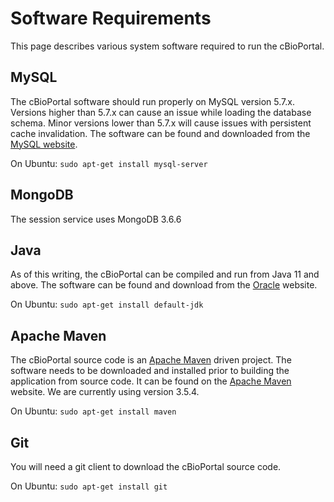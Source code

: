# Software Requirements

This page describes various system software required to run the cBioPortal.

## MySQL

The cBioPortal software should run properly on MySQL version 5.7.x. Versions higher than 5.7.x can cause an issue
while loading the database schema. Minor versions lower than 5.7.x will cause issues with persistent cache invalidation.
The software can be found and downloaded from the [MySQL website](https://www.mysql.com/).

On Ubuntu:  ```sudo apt-get install mysql-server```

## MongoDB

The session service uses MongoDB 3.6.6

## Java

As of this writing, the cBioPortal can be compiled and run from Java 11 and above.  The software can be found and download from the [Oracle](https://www.oracle.com/us/technologies/java/overview/index.html) website.

On Ubuntu:  ```sudo apt-get install default-jdk```

## Apache Maven

The cBioPortal source code is an [Apache Maven](https://maven.apache.org/) driven project.  The software needs to be downloaded and installed prior to building the application from source code.  It can be found on the [Apache Maven](https://maven.apache.org/download.cgi) website. We are currently using version 3.5.4.

On Ubuntu:  ```sudo apt-get install maven```

## Git

You will need a git client to download the cBioPortal source code.

On Ubuntu:  ```sudo apt-get install git```
